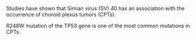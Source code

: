 Studies have shown that Simian virus (SV) 40 has an association with the occurrence of choroid plexus tumors (CPTs).

R248W mutation of the TP53 gene is one of the most common mutations in CPTs.